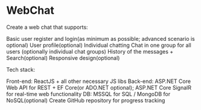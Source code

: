 # WebChat

Create a web chat that supports:

Basic user register and login(as minimum as possible; advanced scenario is optional)
User profile(optional)
Individual chatting
Chat in one group for all users (optionally individual chat groups)
History of the messages + Search(optional)
Responsive design(optional)


Tech stack:

Front-end: ReactJS + all other necessary JS libs
Back-end: ASP.NET Core Web API  for REST + EF Core(or ADO.NET optional); ASP.NET Core SignalR for real-time web functionality
DB: MSSQL for SQL / MongoDB for NoSQL(optional)
Create GitHub repository for progress tracking